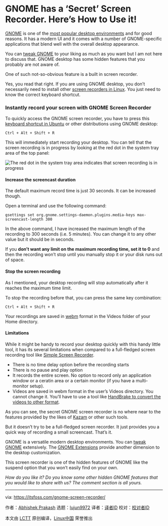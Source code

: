 [#]: collector: (lujun9972)
[#]: translator: (geekpi)
[#]: reviewer: ( )
[#]: publisher: ( )
[#]: url: ( )
[#]: subject: (GNOME has a ‘Secret’ Screen Recorder. Here’s How to Use it!)
[#]: via: (https://itsfoss.com/gnome-screen-recorder/)
[#]: author: (Abhishek Prakash https://itsfoss.com/author/abhishek/)

GNOME has a ‘Secret’ Screen Recorder. Here’s How to Use it!
======

[GNOME][1] is one of the [most popular desktop environments][2] and for good reasons. It has a modern UI and it comes with a number of GNOME-specific applications that blend well with the overall desktop appearance.

You can [tweak GNOME][3] to your liking as much as you want but I am not here to discuss that. GNOME desktop has some hidden features that you probably are not aware of.

One of such not-so-obvious feature is a built in screen recorder.

Yes, you read that right. If you are using GNOME desktop, you don’t necessarily need to install other [screen recorders in Linux][4]. You just need to know the correct keyboard shortcut.

### Instantly record your screen with GNOME Screen Recorder

To quickly access the GNOME screen recorder, you have to press this [keyboard shortcut in Ubuntu][5] or other distributions using GNOME desktop:

```
Ctrl + Alt + Shift + R
```

This will immediately start recording your desktop. You can tell that the screen recording is in progress by looking at the red dot in the system tray area of the top panel:

![The red dot in the system tray area indicates that screen recording is in progress][6]

#### Increase the screencast duration

The default maximum record time is just 30 seconds. It can be increased though.

Open a terminal and use the following command:

```
gsettings set org.gnome.settings-daemon.plugins.media-keys max-screencast-length 300
```

In the above command, I have increased the maximum length of the recording to 300 seconds (i.e. 5 minutes). You can change it to any other value but it should be in seconds.

If you **don’t want any limit on the maximum recording time, set it to 0** and then the recording won’t stop until you manually stop it or your disk runs out of space.

#### Stop the screen recording

As I mentioned, your desktop recording will stop automatically after it reaches the maximum time limit.

To stop the recording before that, you can press the same key combination:

```
Ctrl + Alt + Shift + R
```

Your recordings are saved in [webm][7] format in the Videos folder of your Home directory.

#### Limitations

While it might be handy to record your desktop quickly with this handy little tool, it has its several limitations when compared to a full-fledged screen recording tool like [Simple Screen Recorder][8].

  * There is no time delay option before the recording starts
  * There is no pause and play option
  * It records the entire screen. No option to record only an application window or a ceratin area or a certain monitor (if you have a multi-monitor setup).
  * Videos are saved in webm format in the user’s Videos directory. You cannot change it. You’ll have to use a tool like [HandBrake to convert the videos to other format][9].



As you can see, the secret GNOME screen recorder is no where near to the features provided by the likes of [Kazam][10] or other such tools.

But it doesn’t try to be a full-fledged screen recorder. It just provides you a quick way of recording a small screencast. That’s it.

GNOME is a versatile modern desktop environments. You can [tweak GNOME][3] extensively. The [GNOME Extensions][11] provide another dimension to the desktop customization.

This screen recorder is one of the hidden features of GNOME like the suspend option that you won’t easily find on your own.

_How do you like it? Do you know some other hidden GNOME features that you would like to share with us? The comment section is all yours._

--------------------------------------------------------------------------------

via: https://itsfoss.com/gnome-screen-recorder/

作者：[Abhishek Prakash][a]
选题：[lujun9972][b]
译者：[译者ID](https://github.com/译者ID)
校对：[校对者ID](https://github.com/校对者ID)

本文由 [LCTT](https://github.com/LCTT/TranslateProject) 原创编译，[Linux中国](https://linux.cn/) 荣誉推出

[a]: https://itsfoss.com/author/abhishek/
[b]: https://github.com/lujun9972
[1]: https://gnome.org/
[2]: https://itsfoss.com/best-linux-desktop-environments/
[3]: https://itsfoss.com/gnome-tweak-tool/
[4]: https://itsfoss.com/best-linux-screen-recorders/
[5]: https://itsfoss.com/ubuntu-shortcuts/
[6]: https://i0.wp.com/itsfoss.com/wp-content/uploads/2020/01/gnome_screen_recording.jpg?ssl=1
[7]: https://www.webmproject.org/about/
[8]: https://itsfoss.com/record-screen-ubuntu-simplescreenrecorder/
[9]: https://itsfoss.com/handbrake/
[10]: https://itsfoss.com/kazam-screen-recorder/
[11]: https://itsfoss.com/best-gnome-extensions/
